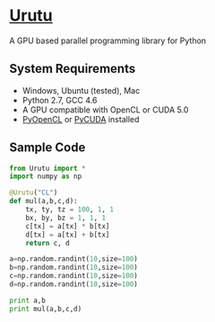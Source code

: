 [Urutu](http://urutu.github.io)
=======

A GPU based parallel programming library for Python

System Requirements
-------------------

  -  Windows, Ubuntu (tested), Mac
  -  Python 2.7, GCC 4.6
  -  A GPU compatible with OpenCL or CUDA 5.0
  -  [PyOpenCL](http://mathema.tician.de/software/pyopencl) or [PyCUDA](http://mathema.tician.de/software/pycuda) installed

Sample Code
-----------

```python
from Urutu import *
import numpy as np

@Urutu("CL")
def mul(a,b,c,d):
	tx, ty, tz = 100, 1, 1
	bx, by, bz = 1, 1, 1
	c[tx] = a[tx] * b[tx]
	d[tx] = a[tx] + b[tx]
	return c, d

a=np.random.randint(10,size=100)
b=np.random.randint(10,size=100)
c=np.random.randint(10,size=100)
d=np.random.randint(10,size=100)

print a,b
print mul(a,b,c,d)
```
